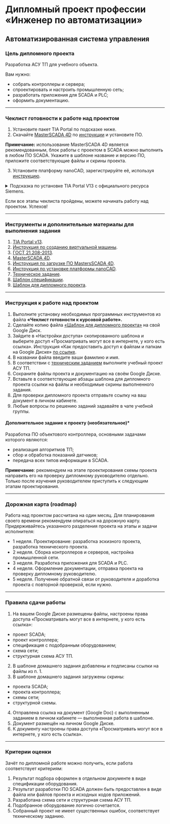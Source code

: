 # Дипломный проект профессии «Инженер по автоматизации»

## Автоматизированная система управления

### Цель дипломного проекта

Разработка АСУ ТП для учебного объекта.

Вам нужно:

- собрать контроллеры и сервера;
- спроектировать и настроить промышленную сеть;
- разработать приложения для SCADA и PLC;
- оформить документацию.

------

### Чеклист готовности к работе над проектом

1. Установите пакет TIA Portal по подсказке ниже.
2. Скачайте [MasterSCADA 4D](https://masterscada.ru/download4) по [инструкции](https://u.netology.ru/backend/uploads/lms/content_assets/file/5830/%D0%98%D0%BD%D1%81%D1%82%D1%80%D1%83%D0%BA%D1%86%D0%B8%D1%8F_%D0%BF%D0%BE_%D0%B7%D0%B0%D0%B3%D1%80%D1%83%D0%B7%D0%BA%D0%B5_%D0%9F%D0%9E_MastersSCADA_4D.docx) и установите ПО.

 **Примечание:** использование MasterSCADA 4D является рекомендованным, блок работы с проектом в SCADA можно выполнить в любом ПО SCADA. Укажите в шаблоне название и версию ПО, приложите соответствующие файлы и скрины проекта.

3. Установите платформу nanoCAD, зарегистрируйте её, используя [инструкцию](https://u.netology.ru/backend/uploads/lms/content_assets/file/5397/%D0%98%D0%BD%D1%81%D1%82%D1%80%D1%83%D0%BA%D1%86%D0%B8%D1%8F_%D0%BF%D0%BE_%D1%83%D1%81%D1%82%D0%B0%D0%BD%D0%BE%D0%B2%D0%BA%D0%B5_nanoCAD.pptx).

<details>
  <summary> Подсказка по установке TIA Portal V13 с официального ресурса Siemens.</summary>

1. Зарегистрируйтесь на [портале Siemens](https://mall.industry.siemens.com/goos/WelcomePage.aspx?regionUrl=/ru&language=ru) и получите персональный логин и пароль для входа в систему. Процесс регистрации описан в [инструкции](https://u.netology.ru/backend/uploads/lms/content_assets/file/338/%D0%98%D0%BD%D1%81%D1%82%D1%80%D1%83%D0%BA%D1%86%D0%B8%D1%8F_%D0%BF%D0%BE_%D1%80%D0%B5%D0%B3%D0%B8%D1%81%D1%82%D1%80%D0%B0%D1%86%D0%B8%D0%B8_%D0%BD%D0%B0_%D0%BF%D0%BE%D1%80%D1%82%D0%B0%D0%BB%D0%B5_Siemens.pptx).
2. Загрузите с [официального ресурса Siemens](https://support.industry.siemens.com/cs/document/78793685/simatic-step-7-(tia-portal)-v13-trial-download?dti=0&lc=en-DE) и установите программное обеспечение для создания проекта PLC Siemens, входящее в состав пакета TIA Portal. 
3. Скачайте все файлы по [ссылке](https://support.industry.siemens.com/cs/document/109745155/simatic-step-7-including-plcsim-v13-sp2-trial-download?dti=0&lc=en-DE) в две отдельные папки:

  - STEP 7 Professional V13 SP2 (DVD 1, DVD 2, SHA-256 checksum).
 
  ![image](https://github.com/netology-code/phd-homeworks/blob/main/6.6/Step7_1.png)
 
  - SIMATIC STEP 7 PLCSIM V13 SP2 for STEP 7 Basic and STEP 7 Professional, включая SHA-256 checksum.
  
    ![image](https://github.com/netology-code/phd-homeworks/blob/main/6.6/Step7_2.png)

4. Запустите установочный файл SIMATIC_STEP_7_Professional_V13_SP2_Upd4.exe, пройдите стандартную процедуру установки.
5. Запустите установочный файл SIMATIC_S7_PLCSIM_V13_SP2.exe, пройдите стандартную процедуру установки.  
  
  **Подсказка по распаковке архиватором WinRAR:**

Если скачанный дистрибутив TIA Portal содержит некоторые файлы с расширением 001, это вызовет проблему при распаковке данных.

Это происходит, потому что некоторые версии архиватора WinRAR, установленные на ПК, ассоциируют файлы с именем 001, как файлы с расширением .rar.

Для решения проблемы можно убрать ассоциацию:

1. Найдите архиватор WinRAR, имеющий окончание 001.
2. Откройте его двойным кликом, далее выбирайте Установка ⇒ Интеграция.
3. В окне слева будет перечень форматов, которые по умолчанию ассоциируются с WinRAR.
4. Уберите галочку с формата 001, нажмите ОК и перезагрузите ПК.

Скрин с действиями дан ниже:
 ![image](https://github.com/netology-code/scada-4-homeworks/blob/scada-7/WinRAR.png)
  
**Обратите внимание.** Устанавливается демо-версия программы. Её функционал будет ограничен через 21 день после установки. Рекомендуем установку софта на виртуальной машине. Как это сделать, описано в [инструкции](https://u.netology.ru/backend/uploads/lms/content_assets/file/339/%D0%98%D0%BD%D1%81%D1%82%D1%80%D1%83%D0%BA%D1%86%D0%B8%D1%8F_%D0%BF%D0%BE_%D1%81%D0%BE%D0%B7%D0%B4%D0%B0%D0%BD%D0%B8%D1%8E_%D0%B2%D0%B8%D1%80%D1%82%D1%83%D0%B0%D0%BB%D1%8C%D0%BD%D0%BE%D0%B9_%D0%BC%D0%B0%D1%88%D0%B8%D0%BD%D1%8B_%D0%B8_%D0%BE%D1%82%D0%BA%D0%B0%D1%82%D1%83.pptx).

 -----

</details>

  

Если все этапы чеклиста пройдены, можете начинать работу над проектом. Успехов!

------

### Инструменты и дополнительные материалы для выполнения задания

1. [TIA Portal v13](https://support.industry.siemens.com/cs/document/78793685/simatic-step-7-(tia-portal)-v13-trial-download?dti=0&lc=en-DE).
2. [Инструкция по созданию виртуальной машины](https://u.netology.ru/backend/uploads/lms/content_assets/file/339/%D0%98%D0%BD%D1%81%D1%82%D1%80%D1%83%D0%BA%D1%86%D0%B8%D1%8F_%D0%BF%D0%BE_%D1%81%D0%BE%D0%B7%D0%B4%D0%B0%D0%BD%D0%B8%D1%8E_%D0%B2%D0%B8%D1%80%D1%82%D1%83%D0%B0%D0%BB%D1%8C%D0%BD%D0%BE%D0%B9_%D0%BC%D0%B0%D1%88%D0%B8%D0%BD%D1%8B_%D0%B8_%D0%BE%D1%82%D0%BA%D0%B0%D1%82%D1%83.pptx).
3. [ГОСТ 21.208-2013](https://mvif.ru/uslovnyie-oboznacheniya-priborov-i-sredstv-avtomatizaczii-v-sxemax-gost-21.404-85).
4. [MasterSCADA 4D](https://masterscada.ru/download4).
4. [Инструкция по загрузке ПО MastersSCADA 4D](https://u.netology.ru/backend/uploads/lms/content_assets/file/5830/%D0%98%D0%BD%D1%81%D1%82%D1%80%D1%83%D0%BA%D1%86%D0%B8%D1%8F_%D0%BF%D0%BE_%D0%B7%D0%B0%D0%B3%D1%80%D1%83%D0%B7%D0%BA%D0%B5_%D0%9F%D0%9E_MastersSCADA_4D.docx).
5. [Инструкция по установке платформы nanoCAD](https://u.netology.ru/backend/uploads/lms/content_assets/file/5397/%D0%98%D0%BD%D1%81%D1%82%D1%80%D1%83%D0%BA%D1%86%D0%B8%D1%8F_%D0%BF%D0%BE_%D1%83%D1%81%D1%82%D0%B0%D0%BD%D0%BE%D0%B2%D0%BA%D0%B5_nanoCAD.pptx).
6. [Техническое задание](https://u.netology.ru/backend/uploads/lms/content_assets/file/5831/%D0%A2%D0%B5%D1%85%D0%BD%D0%B8%D1%87%D0%B5%D1%81%D0%BA%D0%BE%D0%B5_%D0%B7%D0%B0%D0%B4%D0%B0%D0%BD%D0%B8%D0%B5_%D0%A3%D1%87%D0%B5%D0%B1%D0%BD%D0%BE%D0%B5_%D0%BF%D1%80%D0%BE%D0%BC%D0%BF%D1%80%D0%B5%D0%B4%D0%BF%D1%80%D0%B8%D1%8F%D1%82%D0%B8%D0%B5.docx).
7. [Шаблон спецификации](https://u.netology.ru/backend/uploads/lms/content_assets/file/5832/%D0%A1%D0%BF%D0%B5%D1%86%D0%B8%D1%84%D0%B8%D0%BA%D0%B0%D1%86%D0%B8%D1%8F.xlsx).
8. [Шаблон для дипломного проекта](https://u.netology.ru/backend/uploads/lms/content_assets/file/5833/%D0%A8%D0%B0%D0%B1%D0%BB%D0%BE%D0%BD_%D0%B4%D0%BB%D1%8F_%D0%B4%D0%B8%D0%BF%D0%BB%D0%BE%D0%BC%D0%BD%D0%BE%D0%B3%D0%BE_%D0%BF%D1%80%D0%BE%D0%B5%D0%BA%D1%82%D0%B0__%D0%90%D0%B2%D1%82%D0%BE%D0%BC%D0%B0%D1%82%D0%B8%D0%B7%D0%B8%D1%80%D0%BE%D0%B2%D0%B0%D0%BD%D0%BD%D0%B0%D1%8F_%D1%81%D0%B8%D1%81%D1%82%D0%B5%D0%BC%D0%B0_%D1%83%D0%BF%D1%80%D0%B0%D0%B2%D0%BB%D0%B5%D0%BD%D0%B8%D1%8F__-_%D0%A4%D0%B0%D0%BC%D0%B8%D0%BB%D0%B8%D1%8F_%D0%98%D0%BC%D1%8F__%D0%A1%D0%94%D0%95%D0%9B%D0%90%D0%99%D0%A2%D0%95_%D0%9A%D0%9E%D0%9F%D0%98%D0%AE_.docx).

------

### Инструкция к работе над проектом

1. Выполните установку необходимых программных инструментов из файла **«Чеклист готовности к курсовой работе».**
2. Сделайте копию файла [«Шаблон для дипломного проекта»](https://u.netology.ru/backend/uploads/lms/content_assets/file/5833/%D0%A8%D0%B0%D0%B1%D0%BB%D0%BE%D0%BD_%D0%B4%D0%BB%D1%8F_%D0%B4%D0%B8%D0%BF%D0%BB%D0%BE%D0%BC%D0%BD%D0%BE%D0%B3%D0%BE_%D0%BF%D1%80%D0%BE%D0%B5%D0%BA%D1%82%D0%B0__%D0%90%D0%B2%D1%82%D0%BE%D0%BC%D0%B0%D1%82%D0%B8%D0%B7%D0%B8%D1%80%D0%BE%D0%B2%D0%B0%D0%BD%D0%BD%D0%B0%D1%8F_%D1%81%D0%B8%D1%81%D1%82%D0%B5%D0%BC%D0%B0_%D1%83%D0%BF%D1%80%D0%B0%D0%B2%D0%BB%D0%B5%D0%BD%D0%B8%D1%8F__-_%D0%A4%D0%B0%D0%BC%D0%B8%D0%BB%D0%B8%D1%8F_%D0%98%D0%BC%D1%8F__%D0%A1%D0%94%D0%95%D0%9B%D0%90%D0%99%D0%A2%D0%95_%D0%9A%D0%9E%D0%9F%D0%98%D0%AE_.docx) на свой Google Диск.
3. Зайдите в «Настройки доступа» скопированного шаблона и выберите доступ «Просматривать могут все в интернете, у кого есть ссылка». Инструкция «Как предоставить доступ к файлам и папкам на Google Диске» [по ссылке](https://support.google.com/docs/answer/2494822?hl=ru&co=GENIE.Platform%3DDesktop).
4. В названии файла введите ваши фамилию и имя.
5. В соответствии с [техническим заданием](https://u.netology.ru/backend/uploads/lms/content_assets/file/5831/%D0%A2%D0%B5%D1%85%D0%BD%D0%B8%D1%87%D0%B5%D1%81%D0%BA%D0%BE%D0%B5_%D0%B7%D0%B0%D0%B4%D0%B0%D0%BD%D0%B8%D0%B5_%D0%A3%D1%87%D0%B5%D0%B1%D0%BD%D0%BE%D0%B5_%D0%BF%D1%80%D0%BE%D0%BC%D0%BF%D1%80%D0%B5%D0%B4%D0%BF%D1%80%D0%B8%D1%8F%D1%82%D0%B8%D0%B5.docx) выполните учебный проект АСУ ТП.
6. Сохраните файлы проекта и документацию на своём Google Диске.
7. Вставьте в соответствующие абзацы шаблона для дипломного проекта ссылки на файлы и необходимые скрины выполненного задания.
8. Для проверки дипломного проекта отправьте ссылку на ваш документ в личном кабинете.
9. Любые вопросы по решению заданий задавайте в чате учебной группы.

#### **Дополнительное задание к проекту (необязательное)*** 

Разработка ПО  объектового контроллера, основными задачами которого являются:

- реализация алгоритмов ТП;
- сбор и обработка показаний датчиков;
- передача всех типов информации в SCADA.

**Примечание**: рекомендуем на этапе проектирования схемы проекта направить его на проверку дипломному руководителю отдельно. Только после изучения руководителем приступить к следующим этапам проектирования.

------

### Дорожная карта (roadmap)

Работа над проектом рассчитана на один месяц. Для планирования своего времени рекомендуем опираться на дорожную карту. Придерживайтесь указанного разделения проекта на этапы и задачи исполнителя:

- 1 неделя. Проектирование: разработка эскизного проекта, разработка технического проекта.
- 2 неделя. Сборка контроллеров и серверов, настройка промышленной сети.
- 3 неделя. Разработка приложения для SCADA и PLC.
- 4 неделя. Оформление документации, отправка проекта на проверку дипломному руководителю.
- 5 неделя. Получение обратной связи от руководителя и доработка проекта с повторной проверкой, если нужно.

------

### Правила сдачи работы

1. На вашем Google Диске размещены файлы, настроены права доступа «Просматривать могут все в интернете, у кого есть ссылка»:

 - проект SCADA;
 - проект контроллера;
 - спецификация с подобранным оборудованием;
 - схема сети;
 - структурная схема АСУ ТП.

2. В шаблоне домашнего задания добавлены и подписаны ссылки на файлы из п. 1.
3. В шаблоне домашнего задания загружены скрины:

 - проекта SCADA;
 - проекта контроллера;
 - схемы сети;
 - структурной схемы.
4. Отправлена ссылка на документ (Google Doc) с выполненным заданием в личном кабинете — выполненная работа в шаблоне.
5. Документ размещён на личном Google Диске.
6. К документу настроены права доступа «Просматривать могут все в интернете, у кого есть ссылка».

------

### Критерии оценки

Зачёт по дипломной работе можно получить, если работа соответствует критериям:

1. Результат подбора оформлен в отдельном документе в виде спецификации оборудования.
2. Результат разработки ПО SCADA должен быть предоставлен в виде файла или файлов проекта и исходных кодов приложений.
3. Разработана схема сети и структурная схема АСУ ТП.
4. Подобранное оборудование логично сочетается.
5. Собранный проект не имеет существенных ошибок, соответствует техническому заданию.


